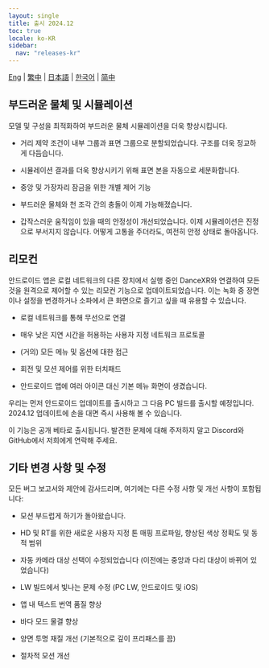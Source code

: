 ```yaml
---
layout: single
title: 출시 2024.12
toc: true
locale: ko-KR
sidebar:
  nav: "releases-kr"
---
```

[Eng](/dancexr/releases/2024.12) | [繁中](/tw/dancexr/releases/2024.12) | [日本語](/jp/dancexr/releases/2024.12) | [한국어](/kr/dancexr/releases/2024.12) | [简中](/zh/dancexr/releases/2024.12)

## 부드러운 물체 및 시뮬레이션

모델 및 구성을 최적화하여 부드러운 물체 시뮬레이션을 더욱 향상시킵니다.

* 거리 제약 조건이 내부 그룹과 표면 그룹으로 분할되었습니다. 구조를 더욱 정교하게 다듬습니다.

* 시뮬레이션 결과를 더욱 향상시키기 위해 표면 본을 자동으로 세분화합니다.

* 중앙 및 가장자리 잠금을 위한 개별 제어 기능

* 부드러운 물체와 천 조각 간의 충돌이 이제 가능해졌습니다.

* 갑작스러운 움직임이 있을 때의 안정성이 개선되었습니다. 이제 시뮬레이션은 진정으로 부서지지 않습니다. 어떻게 고통을 주더라도, 여전히 안정 상태로 돌아옵니다.

## 리모컨

안드로이드 앱은 로컬 네트워크의 다른 장치에서 실행 중인 DanceXR와 연결하여 모든 것을 원격으로 제어할 수 있는 리모컨 기능으로 업데이트되었습니다. 이는 녹화 중 장면이나 설정을 변경하거나 소파에서 큰 화면으로 즐기고 싶을 때 유용할 수 있습니다.

* 로컬 네트워크를 통해 무선으로 연결

* 매우 낮은 지연 시간을 허용하는 사용자 지정 네트워크 프로토콜

* (거의) 모든 메뉴 및 옵션에 대한 접근

* 회전 및 모션 제어를 위한 터치패드

* 안드로이드 앱에 여러 아이콘 대신 기본 메뉴 화면이 생겼습니다.

우리는 먼저 안드로이드 업데이트를 출시하고 그 다음 PC 빌드를 출시할 예정입니다. 2024.12 업데이트에 손을 대면 즉시 사용해 볼 수 있습니다.

이 기능은 공개 베타로 출시됩니다. 발견한 문제에 대해 주저하지 말고 Discord와 GitHub에서 저희에게 연락해 주세요.

## 기타 변경 사항 및 수정

모든 버그 보고서와 제안에 감사드리며, 여기에는 다른 수정 사항 및 개선 사항이 포함됩니다:

* 모션 부드럽게 하기가 돌아왔습니다.

* HD 및 RT를 위한 새로운 사용자 지정 톤 매핑 프로파일, 향상된 색상 정확도 및 동적 범위

* 자동 카메라 대상 선택이 수정되었습니다 (이전에는 중앙과 다리 대상이 바뀌어 있었습니다)

* LW 빌드에서 빛나는 문제 수정 (PC LW, 안드로이드 및 iOS)

* 앱 내 텍스트 번역 품질 향상

* 바다 모드 물결 향상

* 양면 투명 재질 개선 (기본적으로 깊이 프리패스를 끔)

* 절차적 모션 개선